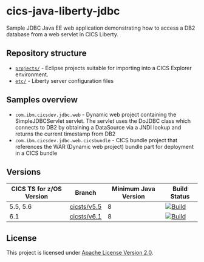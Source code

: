 cics-java-liberty-jdbc
=====================

Sample JDBC Java EE web application demonstrating how to access a DB2 database from a web servlet in CICS Liberty. 


## Repository structure

* [`projects/`](projects) - Eclipse projects suitable for importing into a CICS Explorer environment. 
* [`etc/`](etc) - Liberty server configuration files

## Samples overview

* `com.ibm.cicsdev.jdbc.web` - Dynamic web project containing the SimpleJDBCServlet servlet.  The servlet uses the DoJDBC class which connects 
to DB2 by obtaining a DataSource via a JNDI lookup and returns the current timestamp from DB2
* `com.ibm.cicsdev.jdbc.web.cicsbundle` - CICS bundle project that references the WAR (Dynamic web project) bundle part for deployment in a CICS bundle

## Versions
| CICS TS for z/OS Version | Branch                                 | Minimum Java Version | Build Status |
|--------------------------|----------------------------------------|----------------------|--------------|
| 5.5, 5.6                 | [cicsts/v5.5](/../../tree/cicsts/v5.5) | 8                    | [![Build](https://github.com/cicsdev/cics-java-liberty-jdbc/actions/workflows/java.yaml/badge.svg?branch=cicsts%2Fv5.5)](https://github.com/cicsdev/cics-java-liberty-jdbc/actions/workflows/java.yaml) |
| 6.1                      | [cicsts/v6.1](/../../tree/cicsts/v6.1) | 8                    | [![Build](https://github.com/cicsdev/cics-java-liberty-jdbc/actions/workflows/java.yaml/badge.svg?branch=cicsts%2Fv6.1)](https://github.com/cicsdev/cics-java-liberty-jdbc/actions/workflows/java.yaml) |


## License
This project is licensed under [Apache License Version 2.0](LICENSE).
